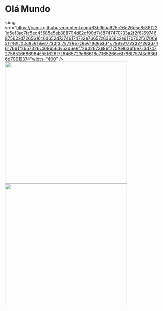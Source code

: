# Olá Mundo
<img src="https://camo.githubusercontent.com/63b3bba625c26e26c5c8c38f221d5ef3ac7fc5ec45585e5eb388704d82df90d7/68747470733a2f2f6769746875622d726561646d652d73746174732e76657263656c2e6170702f6170692f746f702d6c616e67732f3f757365726e616d653d4c756361733234362d74617661726573267468656d653d6e6f72642673686f775f69636f6e733d7472756526686964655f626f726465723d66616c7365266c61796f75743d636f6d70616374"width="400" />
<img src="https://camo.githubusercontent.com/7e308eb7fe1b85fa3d1e548f0ec9908cf3a2c8a307325823b9055399da412f07/68747470733a2f2f6769746875622d726561646d652d73747265616b2d73746174732e6865726f6b756170702e636f6d2f3f757365723d4c756361733234362d74617661726573267468656d653d6e6f726426686964655f626f726465723d66616c7365" width="400" heigth="300"/>
<img src="https://camo.githubusercontent.com/67aa4d7266a63ae9cca90b2ef2d06c339bcbe3238a72a2b507b651c5d17bd067/68747470733a2f2f6769746875622d726561646d652d73746174732e76657263656c2e6170702f6170693f757365726e616d653d4c756361733234362d74617661726573267468656d653d6e6f72642673686f775f69636f6e733d7472756526686964655f626f726465723d66616c736526636f756e745f707269766174653d66616c7365" width="400" heigth="300"/>

